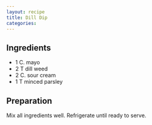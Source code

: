 ```yaml
---
layout: recipe
title: Dill Dip
categories:
---
```


## Ingredients

- 1 C. mayo
- 2 T dill weed
- 2 C. sour cream
- 1 T minced parsley

## Preparation

Mix all ingredients well.  Refrigerate until ready to serve.